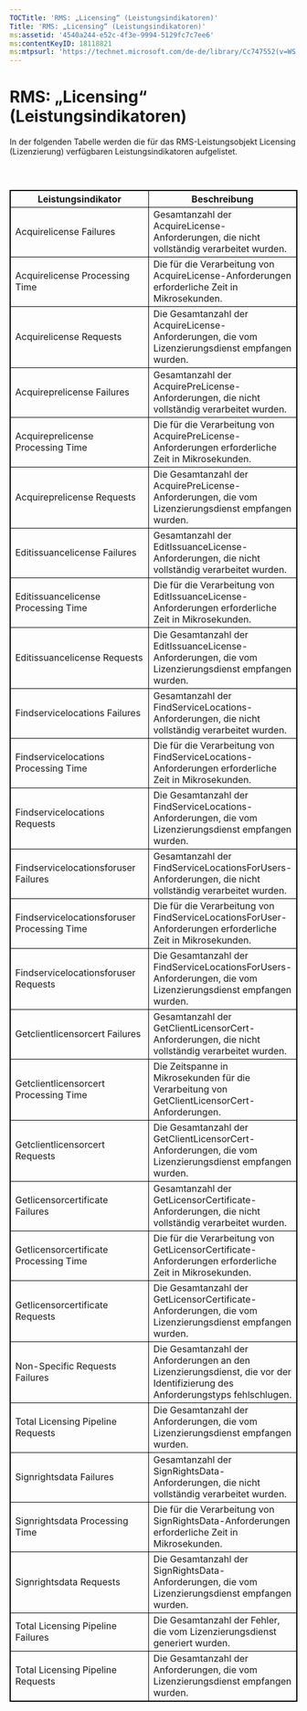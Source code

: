 ```yaml
---
TOCTitle: 'RMS: „Licensing“ (Leistungsindikatoren)'
Title: 'RMS: „Licensing“ (Leistungsindikatoren)'
ms:assetid: '4540a244-e52c-4f3e-9994-5129fc7c7ee6'
ms:contentKeyID: 18118821
ms:mtpsurl: 'https://technet.microsoft.com/de-de/library/Cc747552(v=WS.10)'
---
```


RMS: „Licensing“ (Leistungsindikatoren)
=======================================

In der folgenden Tabelle werden die für das RMS-Leistungsobjekt Licensing (Lizenzierung) verfügbaren Leistungsindikatoren aufgelistet.

###  

 
<table style="border:1px solid black;">
<colgroup>
<col width="50%" />
<col width="50%" />
</colgroup>
<thead>
<tr class="header">
<th style="border:1px solid black;" >Leistungsindikator</th>
<th style="border:1px solid black;" >Beschreibung</th>
</tr>
</thead>
<tbody>
<tr class="odd">
<td style="border:1px solid black;">Acquirelicense Failures</td>
<td style="border:1px solid black;">Gesamtanzahl der AcquireLicense-Anforderungen, die nicht vollständig verarbeitet wurden.</td>
</tr>
<tr class="even">
<td style="border:1px solid black;">Acquirelicense Processing Time</td>
<td style="border:1px solid black;">Die für die Verarbeitung von AcquireLicense-Anforderungen erforderliche Zeit in Mikrosekunden.</td>
</tr>
<tr class="odd">
<td style="border:1px solid black;">Acquirelicense Requests</td>
<td style="border:1px solid black;">Die Gesamtanzahl der AcquireLicense-Anforderungen, die vom Lizenzierungsdienst empfangen wurden.</td>
</tr>
<tr class="even">
<td style="border:1px solid black;">Acquireprelicense Failures</td>
<td style="border:1px solid black;">Gesamtanzahl der AcquirePreLicense-Anforderungen, die nicht vollständig verarbeitet wurden.</td>
</tr>
<tr class="odd">
<td style="border:1px solid black;">Acquireprelicense Processing Time</td>
<td style="border:1px solid black;">Die für die Verarbeitung von AcquirePreLicense-Anforderungen erforderliche Zeit in Mikrosekunden.</td>
</tr>
<tr class="even">
<td style="border:1px solid black;">Acquireprelicense Requests</td>
<td style="border:1px solid black;">Die Gesamtanzahl der AcquirePreLicense-Anforderungen, die vom Lizenzierungsdienst empfangen wurden.</td>
</tr>
<tr class="odd">
<td style="border:1px solid black;">Editissuancelicense Failures</td>
<td style="border:1px solid black;">Gesamtanzahl der EditIssuanceLicense-Anforderungen, die nicht vollständig verarbeitet wurden.</td>
</tr>
<tr class="even">
<td style="border:1px solid black;">Editissuancelicense Processing Time</td>
<td style="border:1px solid black;">Die für die Verarbeitung von EditIssuanceLicense-Anforderungen erforderliche Zeit in Mikrosekunden.</td>
</tr>
<tr class="odd">
<td style="border:1px solid black;">Editissuancelicense Requests</td>
<td style="border:1px solid black;">Die Gesamtanzahl der EditIssuanceLicense-Anforderungen, die vom Lizenzierungsdienst empfangen wurden.</td>
</tr>
<tr class="even">
<td style="border:1px solid black;">Findservicelocations Failures</td>
<td style="border:1px solid black;">Gesamtanzahl der FindServiceLocations-Anforderungen, die nicht vollständig verarbeitet wurden.</td>
</tr>
<tr class="odd">
<td style="border:1px solid black;">Findservicelocations Processing Time</td>
<td style="border:1px solid black;">Die für die Verarbeitung von FindServiceLocations-Anforderungen erforderliche Zeit in Mikrosekunden.</td>
</tr>
<tr class="even">
<td style="border:1px solid black;">Findservicelocations Requests</td>
<td style="border:1px solid black;">Die Gesamtanzahl der FindServiceLocations-Anforderungen, die vom Lizenzierungsdienst empfangen wurden.</td>
</tr>
<tr class="odd">
<td style="border:1px solid black;">Findservicelocationsforuser Failures</td>
<td style="border:1px solid black;">Gesamtanzahl der FindServiceLocationsForUsers-Anforderungen, die nicht vollständig verarbeitet wurden.</td>
</tr>
<tr class="even">
<td style="border:1px solid black;">Findservicelocationsforuser Processing Time</td>
<td style="border:1px solid black;">Die für die Verarbeitung von FindServiceLocationsForUser-Anforderungen erforderliche Zeit in Mikrosekunden.</td>
</tr>
<tr class="odd">
<td style="border:1px solid black;">Findservicelocationsforuser Requests</td>
<td style="border:1px solid black;">Die Gesamtanzahl der FindServiceLocationsForUsers-Anforderungen, die vom Lizenzierungsdienst empfangen wurden.</td>
</tr>
<tr class="even">
<td style="border:1px solid black;">Getclientlicensorcert Failures</td>
<td style="border:1px solid black;">Gesamtanzahl der GetClientLicensorCert-Anforderungen, die nicht vollständig verarbeitet wurden.</td>
</tr>
<tr class="odd">
<td style="border:1px solid black;">Getclientlicensorcert Processing Time</td>
<td style="border:1px solid black;">Die Zeitspanne in Mikrosekunden für die Verarbeitung von GetClientLicensorCert-Anforderungen.</td>
</tr>
<tr class="even">
<td style="border:1px solid black;">Getclientlicensorcert Requests</td>
<td style="border:1px solid black;">Die Gesamtanzahl der GetClientLicensorCert-Anforderungen, die vom Lizenzierungsdienst empfangen wurden.</td>
</tr>
<tr class="odd">
<td style="border:1px solid black;">Getlicensorcertificate Failures</td>
<td style="border:1px solid black;">Gesamtanzahl der GetLicensorCertificate-Anforderungen, die nicht vollständig verarbeitet wurden.</td>
</tr>
<tr class="even">
<td style="border:1px solid black;">Getlicensorcertificate Processing Time</td>
<td style="border:1px solid black;">Die für die Verarbeitung von GetLicensorCertificate-Anforderungen erforderliche Zeit in Mikrosekunden.</td>
</tr>
<tr class="odd">
<td style="border:1px solid black;">Getlicensorcertificate Requests</td>
<td style="border:1px solid black;">Die Gesamtanzahl der GetLicensorCertificate-Anforderungen, die vom Lizenzierungsdienst empfangen wurden.</td>
</tr>
<tr class="even">
<td style="border:1px solid black;">Non-Specific Requests Failures</td>
<td style="border:1px solid black;">Die Gesamtanzahl der Anforderungen an den Lizenzierungsdienst, die vor der Identifizierung des Anforderungstyps fehlschlugen.</td>
</tr>
<tr class="odd">
<td style="border:1px solid black;">Total Licensing Pipeline Requests</td>
<td style="border:1px solid black;">Die Gesamtanzahl der Anforderungen, die vom Lizenzierungsdienst empfangen wurden.</td>
</tr>
<tr class="even">
<td style="border:1px solid black;">Signrightsdata Failures</td>
<td style="border:1px solid black;">Gesamtanzahl der SignRightsData-Anforderungen, die nicht vollständig verarbeitet wurden.</td>
</tr>
<tr class="odd">
<td style="border:1px solid black;">Signrightsdata Processing Time</td>
<td style="border:1px solid black;">Die für die Verarbeitung von SignRightsData-Anforderungen erforderliche Zeit in Mikrosekunden.</td>
</tr>
<tr class="even">
<td style="border:1px solid black;">Signrightsdata Requests</td>
<td style="border:1px solid black;">Die Gesamtanzahl der SignRightsData-Anforderungen, die vom Lizenzierungsdienst empfangen wurden.</td>
</tr>
<tr class="odd">
<td style="border:1px solid black;">Total Licensing Pipeline Failures</td>
<td style="border:1px solid black;">Die Gesamtanzahl der Fehler, die vom Lizenzierungsdienst generiert wurden.</td>
</tr>
<tr class="even">
<td style="border:1px solid black;">Total Licensing Pipeline Requests</td>
<td style="border:1px solid black;">Die Gesamtanzahl der Anforderungen, die vom Lizenzierungsdienst empfangen wurden.</td>
</tr>
</tbody>
</table>
